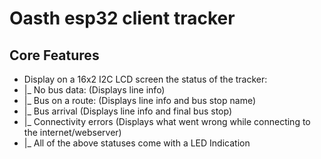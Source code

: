 # Oasth esp32 client tracker

## Core Features
- Display on a 16x2 I2C LCD screen the status of the tracker:
- |_ No bus data: (Displays line info)
- |_ Bus on a route: (Displays line info and bus stop name)
- |_ Bus arrival (Displays line info and final bus stop)
- |_ Connectivity errors (Displays what went wrong while connecting to the internet/webserver)
- |_ All of the above statuses come with a LED Indication
